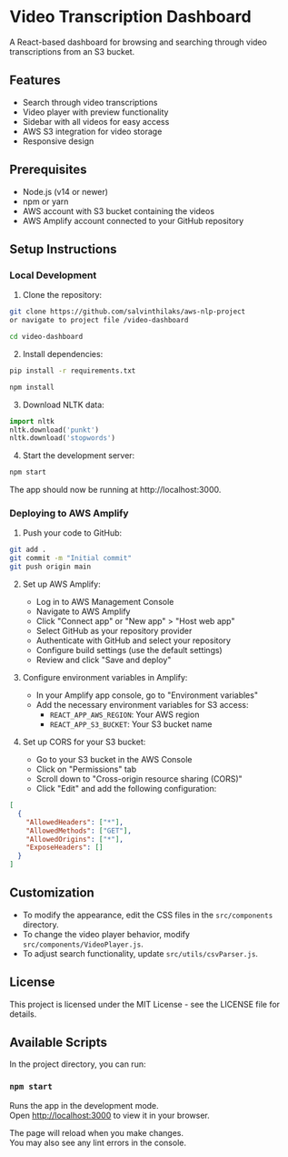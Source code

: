 # Video Transcription Dashboard

A React-based dashboard for browsing and searching through video transcriptions from an S3 bucket.

## Features

- Search through video transcriptions
- Video player with preview functionality
- Sidebar with all videos for easy access
- AWS S3 integration for video storage
- Responsive design

## Prerequisites

- Node.js (v14 or newer)
- npm or yarn
- AWS account with S3 bucket containing the videos
- AWS Amplify account connected to your GitHub repository

## Setup Instructions

### Local Development

1. Clone the repository:

```bash
git clone https://github.com/salvinthilaks/aws-nlp-project
or navigate to project file /video-dashboard

cd video-dashboard
```

2. Install dependencies:

```bash
pip install -r requirements.txt
```

```bash
npm install
```

3. Download NLTK data:

```python
import nltk
nltk.download('punkt')
nltk.download('stopwords')
```

4. Start the development server:

```bash
npm start
```

The app should now be running at http://localhost:3000.

### Deploying to AWS Amplify

1. Push your code to GitHub:

```bash
git add .
git commit -m "Initial commit"
git push origin main
```

2. Set up AWS Amplify:

   - Log in to AWS Management Console
   - Navigate to AWS Amplify
   - Click "Connect app" or "New app" > "Host web app"
   - Select GitHub as your repository provider
   - Authenticate with GitHub and select your repository
   - Configure build settings (use the default settings)
   - Review and click "Save and deploy"

3. Configure environment variables in Amplify:

   - In your Amplify app console, go to "Environment variables"
   - Add the necessary environment variables for S3 access:
     - `REACT_APP_AWS_REGION`: Your AWS region
     - `REACT_APP_S3_BUCKET`: Your S3 bucket name

4. Set up CORS for your S3 bucket:
   - Go to your S3 bucket in the AWS Console
   - Click on "Permissions" tab
   - Scroll down to "Cross-origin resource sharing (CORS)"
   - Click "Edit" and add the following configuration:

```json
[
  {
    "AllowedHeaders": ["*"],
    "AllowedMethods": ["GET"],
    "AllowedOrigins": ["*"],
    "ExposeHeaders": []
  }
]
```

## Customization

- To modify the appearance, edit the CSS files in the `src/components` directory.
- To change the video player behavior, modify `src/components/VideoPlayer.js`.
- To adjust search functionality, update `src/utils/csvParser.js`.

## License

This project is licensed under the MIT License - see the LICENSE file for details.

## Available Scripts

In the project directory, you can run:

### `npm start`

Runs the app in the development mode.\
Open [http://localhost:3000](http://localhost:3000) to view it in your browser.

The page will reload when you make changes.\
You may also see any lint errors in the console.
